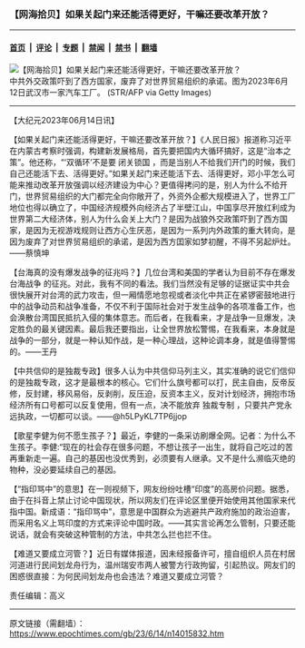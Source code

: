 ### 【网海拾贝】如果关起门来还能活得更好，干嘛还要改革开放？

---

#### [首页](../../../..?n14015832) &nbsp;|&nbsp; [评论](../../../../../epoch-comment?n14015832) &nbsp;|&nbsp; [专题](../../../../../epoch-special?n14015832) &nbsp;|&nbsp; [禁闻](../../../../../epoch-news?n14015832) &nbsp;|&nbsp; [禁书](../../../../../books?n14015832) &nbsp;|&nbsp; [翻墙](https://github.com/gfw-breaker/nogfw/blob/master/README.md?n14015832)


<div><img alt="【网海拾贝】如果关起门来还能活得更好，干嘛还要改革开放？" class="attachment-djy_600_400 size-djy_600_400 wp-post-image" src="https://i.epochtimes.com/assets/uploads/2023/06/id14015855-GettyImages-1258632307-.jpeg"/>
<div class="caption">
 中共外交政策吓到了西方国家，废弃了对世界贸易组织的承诺。图为2023年6月12日武汉市一家汽车工厂。 (STR/AFP via Getty Images)
</div></div><hr/><div class="post_content" id="artbody" itemprop="articleBody">
 <!-- article content begin -->
 <p>
  【大纪元2023年06月14日讯】
 </p>
 <p>
  【如果关起门来还能活得更好，干嘛还要改革开放？】《人民日报》报道称习近平在内蒙古考察时强调，构建新发展格局，首先要把国内大循环搞好，这是“治本之策”。他还称，“‘双循环’不是要
  <ok href="https://www.epochtimes.com/gb/tag/%E9%97%AD%E5%85%B3%E9%94%81%E5%9B%BD.html">
   闭关锁国
  </ok>
  ，而是当别人不给我们开门的时候，我们自己还能活下去、活得更好。”如果关起门来还能活下去、活得更好，邓小平怎么可能来推动改革开放强调以经济建设为中心？更值得拷问的是，别人为什么不给开门，世界贸易组织的大门都完全向你敞开了，外资外企都大规模进入了，世界工厂地位也得以确立了，中国经济规模外向经济占了半壁江山，中国享尽开放红利成为世界第二大经济体，别人为什么会关上大门？是因为战狼外交政策吓到了西方国家，是因为无视游戏规则让西方心生厌恶，是因为一系列内外政策的重大转向，是因为废弃了对世界贸易组织的承诺，是因为西方囯家如梦初醒，不得不另起炉灶。——蔡慎坤
 </p>
 <p>
  【台海真的没有爆发战争的征兆吗？】几位台湾和美国的学者认为目前不存在爆发
  <ok href="https://www.epochtimes.com/gb/tag/%E5%8F%B0%E6%B5%B7%E6%88%98%E4%BA%89.html">
   台海战争
  </ok>
  的征兆。对此，我有不同的看法。我们当然没有足够的证据证实中共会很快展开对台湾的武力攻击，但一厢情愿地忽视或者淡化中共正在紧锣密鼓地进行中的战争动员和战争准备，不仅不利于国际社会对于发生战争的各项准备工作，也会涣散台湾国民抵抗入侵的集体意志。而后者，在我看来，才是战争一旦爆发，决定胜负的最关键因素。最后我还要指出，让全世界放松警惕，在我看来，本身就是战争的一部分，就是一种认知作战，是一种心理战，这种论调本身，就是值得警惕的。——王丹
 </p>
 <p>
  【中共信仰的是独裁专政】很多人认为中共信仰马列主义，其实准确的说它们信仰的是独裁专政，这才是最根本的核心。它们什么旗号都可以打，民主自由，反帝反修，反封建，移风易俗，反剥削，反压迫，反资本主义，反对计划经济，拥抱市场经济所有口号都可以反复使用，但有一点，决不能放弃
  <ok href="https://www.epochtimes.com/gb/tag/%E7%8B%AC%E8%A3%81%E4%B8%93%E5%88%B6.html">
   独裁专制
  </ok>
  ，只要共产党永远执政，一切都可以谈。——@h5LPyKL7TP6jjop
 </p>
 <p>
  【歌星李健为何不愿生孩子？】最近，李健的一条采访刷爆全网。记者：为什么不生孩子。李健:“现在的社会存在很多问题，不想让孩子一出生，就将自己吃过的苦再重新走一遍。自己的基因也没优秀到，必须要有人继承。又不是什么濒临灭绝的物种，没必要延续自己的基因。
 </p>
 <p>
  【“指印骂中”的意思】在一则视频下，网友纷纷吐槽“印度”的高房价问题。据悉，由于在抖音上禁止讨论中国现状，所以网友们在评论区里便开始使用其他国家来代指中国。新成语：“指印骂中”，意思是中国群众为逃避共产政府施加的政治迫害，而采用名义上骂印度的方式来评论中国时政。——其实言论再怎么管制，只要还能说话，就会有突破这种管制的方法，中共怎么拦也拦不住。
 </p>
 <p>
  【难道又要成立河管？】近日有媒体报道，因未经报备许可，擅自组织人员在村居河道进行民间划龙舟行为，温州瑞安市两人被警方行政拘留，引起热议。网友们的困惑很直接：为何民间划龙舟也会违法？难道又要成立河管？
 </p>
 <p>
  责任编辑：高义
 </p>
 <!-- article content end -->
 <div id="below_article_ad">
 </div>
</div>


---

原文链接（需翻墙）：https://www.epochtimes.com/gb/23/6/14/n14015832.htm